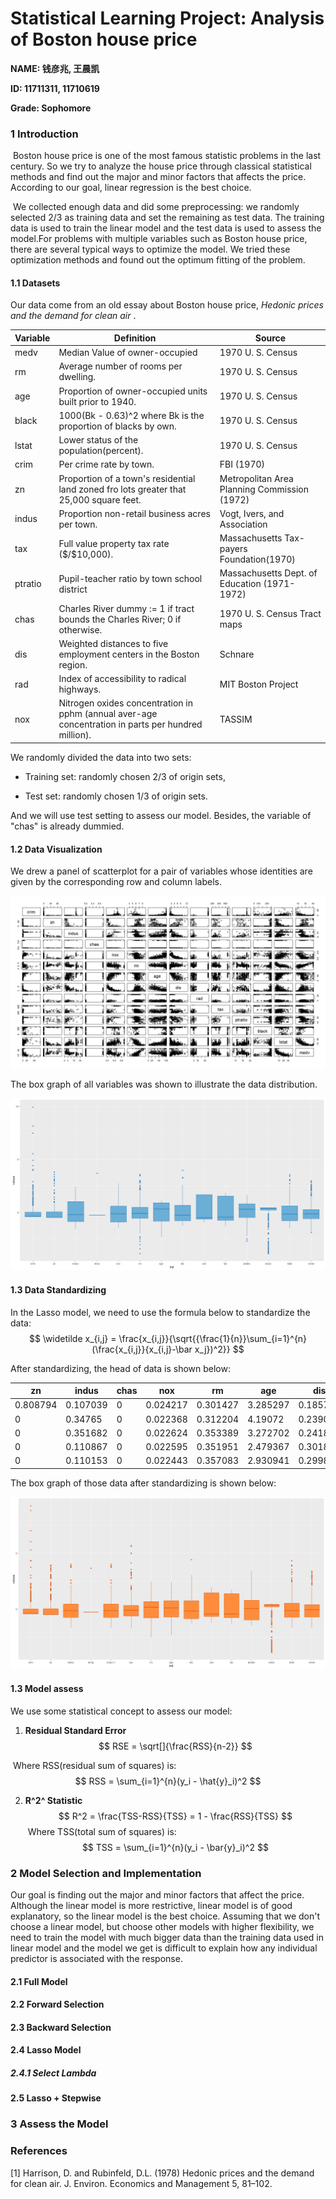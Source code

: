 # Statistical Learning Project: Analysis of Boston house price

**NAME:  钱彦兆, 王晨凯** 

**ID: 11711311, 11710619** 

**Grade: Sophomore**

### 1 Introduction

​	Boston house price is one of the most famous statistic problems in the last century. So we try to analyze the house price through classical statistical methods and find out the major and minor factors that affects the price. According to our goal, linear regression is the best choice. 

​	We collected enough data and did some preprocessing: we randomly selected 2/3 as training data and set the remaining as test data. The training data is used to train the linear model and the test data is used to assess the model.For problems with multiple variables such as Boston house price, there are several typical ways to optimize the model. We tried these optimization methods and found out the  optimum fitting of the problem.

#### 1.1 Datasets

Our data come from an old essay about Boston house price, *Hedonic prices and the demand for clean air* .

| Variable | Definition                                                   | Source                                       |
| -------- | ------------------------------------------------------------ | -------------------------------------------- |
| medv     | Median Value of owner-occupied                               | 1970 U. S. Census                            |
| rm       | Average number of rooms per dwelling.                        | 1970 U. S. Census                            |
| age      | Proportion of owner-occupied units built prior to 1940.      | 1970 U. S. Census                            |
| black    | 1000(Bk - 0.63)^2 where Bk is the proportion of blacks by own. | 1970 U. S. Census                            |
| lstat    | Lower status of the population(percent).                     | 1970 U. S. Census                            |
| crim     | Per crime rate by town.                                      | FBI (1970)                                   |
| zn       | Proportion of a town's residential land zoned fro lots greater that 25,000 square feet. | Metropolitan Area Planning Commission (1972) |
| indus    | Proportion non-retail business acres per town.               | Vogt, Ivers, and Association                 |
| tax      | Full value property tax rate (\$/\$10,000).                  | Massachusetts Tax-payers Foundation(1970)    |
| ptratio  | Pupil-teacher ratio by town school district                  | Massachusetts Dept. of Education (1971-1972) |
| chas     | Charles River dummy := 1 if tract bounds the Charles River; 0 if otherwise. | 1970 U. S. Census Tract maps                 |
| dis      | Weighted distances to five employment centers in the Boston region. | Schnare                                      |
| rad      | Index of accessibility to radical highways.                  | MIT Boston Project                           |
| nox      | Nitrogen oxides concentration in pphm (annual aver-age concentration in parts per hundred million). | TASSIM                                       |

We randomly divided the data into two sets: 

- Training set: randomly chosen 2/3 of origin sets,

- Test set: randomly chosen 1/3 of origin sets. 

And we will use test setting to assess our model. Besides, the variable of "chas" is already dummied.

#### 1.2 Data Visualization

We drew a panel  of scatterplot  for a pair of variables whose identities are given by the corresponding row and column labels.

![](Graph/paris.png)

The box graph of all variables was shown to illustrate the data distribution.

![](Graph/plot_databox_png.png)

#### 1.3 Data Standardizing

In the Lasso model, we need to use the formula below to standardize the data:
$$
\widetilde x_{i,j} = \frac{x_{i,j}}{\sqrt{{\frac{1}{n}}\sum_{i=1}^{n}(\frac{x_{i,j}}{x_{i,j}-\bar x_j})^2}}
$$

After standardizing, the head of data is shown below:

| zn       | indus    | chas | nox      | rm       | age      | dis      | rad      | tax      | ptratio  | black    | lstat    | medv     |
| -------- | -------- | ---- | -------- | -------- | -------- | -------- | -------- | -------- | -------- | -------- | -------- | -------- |
| 0.808794 | 0.107039 | 0    | 0.024217 | 0.301427 | 3.285297 | 0.185721 | 0.04567  | 6.304818 | 0.727945 | 7.082784 | 0.231909 | 1.148223 |
| 0        | 0.34765  | 0    | 0.022368 | 0.312204 | 4.19072  | 0.239091 | 0.096855 | 5.145127 | 0.899769 | 7.060669 | 0.451788 | 1.09814  |
| 0        | 0.351682 | 0    | 0.022624 | 0.353389 | 3.272702 | 0.241842 | 0.097973 | 5.136803 | 0.910231 | 6.976837 | 0.201515 | 1.784631 |
| 0        | 0.110867 | 0    | 0.022595 | 0.351951 | 2.479367 | 0.301846 | 0.150278 | 4.680136 | 0.977038 | 6.96521  | 0.150288 | 1.754769 |
| 0        | 0.110153 | 0    | 0.022443 | 0.357083 | 2.930941 | 0.299832 | 0.149284 | 4.696069 | 0.971178 | 7.026242 | 0.270726 | 1.890694 |

The box graph of those data after standardizing is shown below:

![](Graph/data_distri_after_standard.png)

#### 1.3 Model assess

We use some statistical concept to assess our model:

1. **Residual Standard Error**
$$
RSE = \sqrt[]{\frac{RSS}{n-2}}
$$

​		Where RSS(residual sum of squares) is:
$$
RSS = \sum_{i=1}^{n}(y_i - \hat{y}_i)^2
$$

2. **R^2^ Statistic**
$$
R^2 = \frac{TSS-RSS}{TSS} = 1 - \frac{RSS}{TSS}
$$
​		Where TSS(total sum of squares) is:
$$
TSS = \sum_{i=1}^{n}(y_i - \bar{y}_i)^2
$$

### 2 Model Selection and Implementation

Our goal is finding out the major and minor factors that affect the price. Although the linear model is more restrictive,  linear model is of good explanatory, so the linear model is the best choice. Assuming that we don't choose a linear model, but choose other models with higher flexibility, we need to train the model with much bigger data than the training data used in  linear model  and the model we get is difficult to explain how any individual predictor is associated with the response.	

#### 2.1 Full Model

#### 2.2 Forward Selection

#### 2.3 Backward Selection

#### 2.4 Lasso Model

##### 2.4.1 Select Lambda

#### 2.5 Lasso + Stepwise



### 3 Assess the Model







### References

[1] Harrison, D. and Rubinfeld, D.L. (1978) Hedonic prices and the demand for clean air. J. Environ. Economics and Management 5, 81–102.